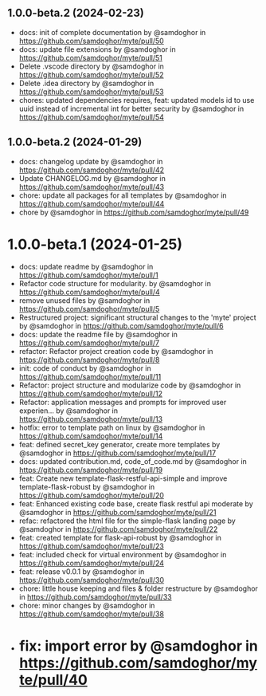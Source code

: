 ## 1.0.0-beta.2 (2024-02-23)

* docs: init of complete documentation by @samdoghor in https://github.com/samdoghor/myte/pull/50
* docs: update file extensions by @samdoghor in https://github.com/samdoghor/myte/pull/51
* Delete .vscode directory by @samdoghor in https://github.com/samdoghor/myte/pull/52
* Delete .idea directory by @samdoghor in https://github.com/samdoghor/myte/pull/53
* chores: updated dependencies requires, feat: updated models id to use uuid instead of incremental int for better security by @samdoghor in https://github.com/samdoghor/myte/pull/54

## 1.0.0-beta.2 (2024-01-29)

* docs: changelog update by @samdoghor in https://github.com/samdoghor/myte/pull/42
* Update CHANGELOG.md by @samdoghor in https://github.com/samdoghor/myte/pull/43
* chore: update all packages for all templates by @samdoghor in https://github.com/samdoghor/myte/pull/44
* chore by @samdoghor in https://github.com/samdoghor/myte/pull/49

# 1.0.0-beta.1 (2024-01-25)

* docs: update readme by @samdoghor in https://github.com/samdoghor/myte/pull/1
* Refactor code structure for modularity. by @samdoghor in https://github.com/samdoghor/myte/pull/4
* remove unused files by @samdoghor in https://github.com/samdoghor/myte/pull/5
* Restructured project: significant structural changes to the 'myte' project by @samdoghor in https://github.com/samdoghor/myte/pull/6
* docs: update the readme file by @samdoghor in https://github.com/samdoghor/myte/pull/7
* refactor: Refactor project creation code by @samdoghor in https://github.com/samdoghor/myte/pull/8
* init: code of conduct by @samdoghor in https://github.com/samdoghor/myte/pull/11
* Refactor: project structure and modularize code by @samdoghor in https://github.com/samdoghor/myte/pull/12
* Refactor: application messages and prompts for improved user experien… by @samdoghor in https://github.com/samdoghor/myte/pull/13
* hotfix: error to template path on linux by @samdoghor in https://github.com/samdoghor/myte/pull/14
* feat: defined secret_key generator, create more templates by @samdoghor in https://github.com/samdoghor/myte/pull/17
* docs: updated contribution.md, code_of_code.md by @samdoghor in https://github.com/samdoghor/myte/pull/19
* feat: Create new template-flask-restful-api-simple and improve template-flask-robust by @samdoghor in https://github.com/samdoghor/myte/pull/20
* feat: Enhanced existing code base, create flask restful api moderate by @samdoghor in https://github.com/samdoghor/myte/pull/21
* refac: refactored the html file for the simple-flask landing page by @samdoghor in https://github.com/samdoghor/myte/pull/22
* feat: created template for flask-api-robust by @samdoghor in https://github.com/samdoghor/myte/pull/23
* feat: included check for virtual environment by @samdoghor in https://github.com/samdoghor/myte/pull/24
* feat: release v0.0.1 by @samdoghor in https://github.com/samdoghor/myte/pull/30
* chore: little house keeping and files & folder restructure by @samdoghor in https://github.com/samdoghor/myte/pull/33
* chore: minor changes by @samdoghor in https://github.com/samdoghor/myte/pull/38
* # fix: import error by @samdoghor in https://github.com/samdoghor/myte/pull/40
